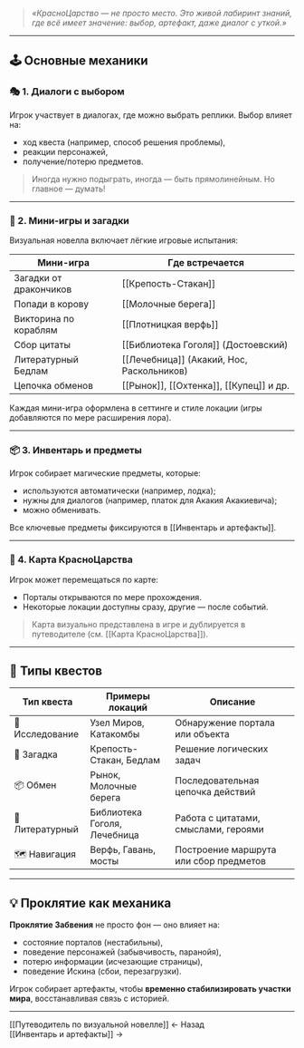 

> _«КрасноЦарство — не просто место. Это живой лабиринт знаний, где всё имеет значение: выбор, артефакт, даже диалог с уткой.»_

---

## 🕹 Основные механики

### 🎭 1. Диалоги с выбором
Игрок участвует в диалогах, где можно выбрать реплики. Выбор влияет на:
- ход квеста (например, способ решения проблемы),
- реакции персонажей,
- получение/потерю предметов.

> Иногда нужно подыграть, иногда — быть прямолинейным. Но главное — думать!

---

### 🧠 2. Мини-игры и загадки
Визуальная новелла включает лёгкие игровые испытания:

| Мини-игра              | Где встречается                         |
|------------------------|------------------------------------------|
| Загадки от дракончиков | [[Крепость-Стакан]]                     |
| Попади в корову        | [[Молочные берега]]                     |
| Викторина по кораблям  | [[Плотницкая верфь]]                    |
| Сбор цитаты            | [[Библиотека Гоголя]] (Достоевский)    |
| Литературный Бедлам    | [[Лечебница]] (Акакий, Нос, Раскольников) |
| Цепочка обменов        | [[Рынок]], [[Охтенка]], [[Купец]] и др. |

Каждая мини-игра оформлена в сеттинге и стиле локации (игры добавляются по мере расширения лора).

---

### 📦 3. Инвентарь и предметы

Игрок собирает магические предметы, которые:
- используются автоматически (например, лодка);
- нужны для диалогов (например, платок для Акакия Акакиевича);
- можно обменивать.

Все ключевые предметы фиксируются в [[Инвентарь и артефакты]].

---

### 🧭 4. Карта КрасноЦарства

Игрок может перемещаться по карте:
- Порталы открываются по мере прохождения.
- Некоторые локации доступны сразу, другие — после событий.

> Карта визуально представлена в игре и дублируется в путеводителе (см. [[Карта КрасноЦарства]]).

---

## 🎯 Типы квестов

| Тип квеста       | Примеры локаций                 | Описание                                |
|------------------|----------------------------------|------------------------------------------|
| 🎲 Исследование  | Узел Миров, Катакомбы           | Обнаружение портала или объекта          |
| 🧩 Загадка        | Крепость-Стакан, Бедлам         | Решение логических задач                |
| 📦 Обмен         | Рынок, Молочные берега          | Последовательная цепочка действий       |
| 📖 Литературный  | Библиотека Гоголя, Лечебница    | Работа с цитатами, смыслами, героями    |
| 🗺 Навигация      | Верфь, Гавань, мосты             | Построение маршрута или сбор предметов  |

---

## 💡 Проклятие как механика

**Проклятие Забвения** не просто фон — оно влияет на:
- состояние порталов (нестабильны),
- поведение персонажей (забывчивость, паранойя),
- потерю информации (исчезающие страницы),
- поведение Искина (сбои, перезагрузки).

Игрок собирает артефакты, чтобы **временно стабилизировать участки мира**, восстанавливая связь с историей.

---

[[Путеводитель по визуальной новелле]] ← Назад    
[[Инвентарь и артефакты]] →
